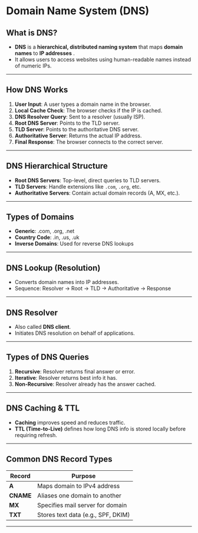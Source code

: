 # Domain Name System (DNS)

## What is DNS?
- **DNS** is a **hierarchical, distributed naming system** that maps **domain names** to **IP addresses** .
- It allows users to access websites using human-readable names instead of numeric IPs.

---

## How DNS Works
1. **User Input**: A user types a domain name in the browser.
2. **Local Cache Check**: The browser checks if the IP is cached.
3. **DNS Resolver Query**: Sent to a resolver (usually ISP).
4. **Root DNS Server**: Points to the TLD server.
5. **TLD Server**: Points to the authoritative DNS server.
6. **Authoritative Server**: Returns the actual IP address.
7. **Final Response**: The browser connects to the correct server.

---

## DNS Hierarchical Structure
- **Root DNS Servers**: Top-level, direct queries to TLD servers.
- **TLD Servers**: Handle extensions like `.com`, `.org`, etc.
- **Authoritative Servers**: Contain actual domain records (A, MX, etc.).

---

## Types of Domains
- **Generic**: .com, .org, .net
- **Country Code**: .in, .us, .uk
- **Inverse Domains**: Used for reverse DNS lookups

---

## DNS Lookup (Resolution)
- Converts domain names into IP addresses.
- Sequence: Resolver → Root → TLD → Authoritative → Response

---

## DNS Resolver
- Also called **DNS client**.
- Initiates DNS resolution on behalf of applications.

---

## Types of DNS Queries
1. **Recursive**: Resolver returns final answer or error.
2. **Iterative**: Resolver returns best info it has.
3. **Non-Recursive**: Resolver already has the answer cached.

---

## DNS Caching & TTL
- **Caching** improves speed and reduces traffic.
- **TTL (Time-to-Live)** defines how long DNS info is stored locally before requiring refresh.

---

## Common DNS Record Types
| Record | Purpose |
|--------|---------|
| **A**       | Maps domain to IPv4 address |
| **CNAME**   | Aliases one domain to another |
| **MX**      | Specifies mail server for domain |
| **TXT**     | Stores text data (e.g., SPF, DKIM) |

---

